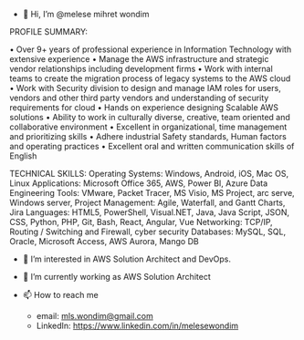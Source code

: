 - 👋 Hi, I’m @melese mihret wondim

PROFILE SUMMARY:

•	Over 9+ years of professional experience in Information Technology with extensive experience 
•	Manage the AWS infrastructure and strategic vendor relationships including development firms
•	Work with internal teams to create the migration process of legacy systems to the AWS cloud
•	Work with Security division to design and manage IAM roles for users, vendors and other third party vendors and understanding of security requirements for cloud
•	Hands on experience designing Scalable AWS solutions
•	Ability to work in culturally diverse, creative, team oriented and collaborative environment
•	Excellent in organizational, time management and prioritizing skills 
•	Adhere industrial Safety standards, Human factors and operating practices
•	Excellent oral and written communication skills of English

TECHNICAL SKILLS:
Operating Systems:  Windows, Android, iOS, Mac OS, Linux
Applications:  Microsoft Office 365, AWS, Power BI, Azure Data Engineering
Tools:  VMware, Packet Tracer, MS Visio, MS Project, arc serve, Windows server,
Project Management:  Agile, Waterfall, and Gantt Charts, Jira
Languages:   HTML5, PowerShell, Visual.NET, Java, Java Script, JSON, CSS, Python, PHP, Git, Bash, React, Angular, Vue
Networking: TCP/IP, Routing / Switching and Firewall, cyber security
Databases:   MySQL, SQL, Oracle, Microsoft Access, AWS Aurora, Mango DB


- 👀 I’m interested in AWS Solution Architect and DevOps.
- 🌱 I’m currently working as AWS Solution Architect

- 📫 How to reach me 
  - email: mls.wondim@gmail.com
  - LinkedIn: https://www.linkedin.com/in/melesewondim

<!---
melesemihret/melesemihret is a ✨ special ✨ repository because its `README.md` (this file) appears on your GitHub profile.
You can click the Preview link to take a look at your changes.
--->
